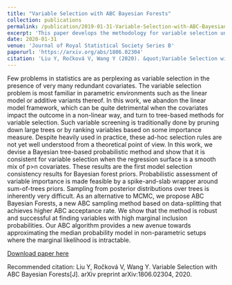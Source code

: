 ```yaml
---
title: "Variable Selection with ABC Bayesian Forests"
collection: publications
permalink: /publication/2019-01-31-Variable-Selection-with-ABC-Bayesian-Forests
excerpt: 'This paper develops the methodology for variable selection under non-parametric setting using ABC.'
date: 2020-01-31
venue: 'Journal of Royal Statistical Society Series B'
paperurl: 'https://arxiv.org/abs/1806.02304'
citation: 'Liu Y, Ročková V, Wang Y (2020). &quot;Variable Selection with ABC Bayesian Forests.&quot; <i> Journal of Royal Statistical Society Series B, In Press</i> .'
---
```

Few problems in statistics are as perplexing as variable selection in the presence of very many redundant covariates. The variable selection problem is most familiar in parametric environments such as the linear model or additive variants thereof. In this work, we abandon the linear model framework, which can be quite detrimental when the covariates impact the outcome in a non-linear way, and turn to tree-based methods for variable selection. Such variable screening is traditionally done by pruning down large trees or by ranking variables based on some importance measure. Despite heavily used in practice, these ad-hoc selection rules are not yet well understood from a theoretical point of view. In this work, we devise a Bayesian tree-based probabilistic method and show that it is consistent for variable selection when the regression surface is a smooth mix of p>n covariates. These results are the first model selection consistency results for Bayesian forest priors. Probabilistic assessment of variable importance is made feasible by a spike-and-slab wrapper around sum-of-trees priors. Sampling from posterior distributions over trees is inherently very difficult. As an alternative to MCMC, we propose ABC Bayesian Forests, a new ABC sampling method based on data-splitting that achieves higher ABC acceptance rate. We show that the method is robust and successful at finding variables with high marginal inclusion probabilities. Our ABC algorithm provides a new avenue towards approximating the median probability model in non-parametric setups where the marginal likelihood is intractable. 

[Download paper here](https://arxiv.org/abs/1806.02304)

Recommended citation: Liu Y, Ročková V, Wang Y. Variable Selection with ABC Bayesian Forests[J]. arXiv preprint arXiv:1806.02304, 2020.
